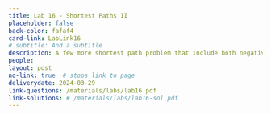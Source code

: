 ```yaml
---
title: Lab 16 - Shortest Paths II 
placeholder: false
back-color: fafaf4
card-link: LabLink16
# subtitle: And a subtitle
description: A few more shortest path problem that include both negative edges and cycles potentially requiring algorithms other than Dijkstra's.
people:
layout: post
no-link: true  # stops link to page 
deliverydate: 2024-03-29
link-questions: /materials/labs/lab16.pdf
link-solutions: # /materials/labs/lab16-sol.pdf
---
```










